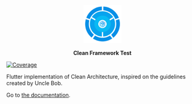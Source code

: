 <p align="center">
<img src="https://raw.githubusercontent.com/AcmeSoftwareLLC/clean_framework/main/images/clean-framework.png" height="100" alt="Clean Framework"/>
</p>

<p align="center">
<strong>Clean Framework Test</strong>
</p>

[![Coverage](https://codecov.io/gh/AcmeSoftwareLLC/clean_framework/branch/main/graph/badge.svg)](https://codecov.io/gh/AcmeSoftwareLLC/clean_framework)

Flutter implementation of Clean Architecture, inspired on the guidelines created by Uncle Bob.

Go to [the documentation](https://docs.page/AcmeSoftwareLLC/clean_framework).